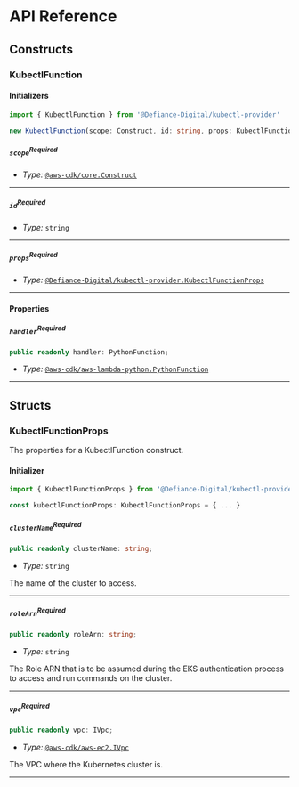 # API Reference <a name="API Reference"></a>

## Constructs <a name="Constructs"></a>

### KubectlFunction <a name="@Defiance-Digital/kubectl-provider.KubectlFunction"></a>

#### Initializers <a name="@Defiance-Digital/kubectl-provider.KubectlFunction.Initializer"></a>

```typescript
import { KubectlFunction } from '@Defiance-Digital/kubectl-provider'

new KubectlFunction(scope: Construct, id: string, props: KubectlFunctionProps)
```

##### `scope`<sup>Required</sup> <a name="@Defiance-Digital/kubectl-provider.KubectlFunction.parameter.scope"></a>

- *Type:* [`@aws-cdk/core.Construct`](#@aws-cdk/core.Construct)

---

##### `id`<sup>Required</sup> <a name="@Defiance-Digital/kubectl-provider.KubectlFunction.parameter.id"></a>

- *Type:* `string`

---

##### `props`<sup>Required</sup> <a name="@Defiance-Digital/kubectl-provider.KubectlFunction.parameter.props"></a>

- *Type:* [`@Defiance-Digital/kubectl-provider.KubectlFunctionProps`](#@Defiance-Digital/kubectl-provider.KubectlFunctionProps)

---



#### Properties <a name="Properties"></a>

##### `handler`<sup>Required</sup> <a name="@Defiance-Digital/kubectl-provider.KubectlFunction.property.handler"></a>

```typescript
public readonly handler: PythonFunction;
```

- *Type:* [`@aws-cdk/aws-lambda-python.PythonFunction`](#@aws-cdk/aws-lambda-python.PythonFunction)

---


## Structs <a name="Structs"></a>

### KubectlFunctionProps <a name="@Defiance-Digital/kubectl-provider.KubectlFunctionProps"></a>

The properties for a KubectlFunction construct.

#### Initializer <a name="[object Object].Initializer"></a>

```typescript
import { KubectlFunctionProps } from '@Defiance-Digital/kubectl-provider'

const kubectlFunctionProps: KubectlFunctionProps = { ... }
```

##### `clusterName`<sup>Required</sup> <a name="@Defiance-Digital/kubectl-provider.KubectlFunctionProps.property.clusterName"></a>

```typescript
public readonly clusterName: string;
```

- *Type:* `string`

The name of the cluster to access.

---

##### `roleArn`<sup>Required</sup> <a name="@Defiance-Digital/kubectl-provider.KubectlFunctionProps.property.roleArn"></a>

```typescript
public readonly roleArn: string;
```

- *Type:* `string`

The Role ARN that is to be assumed during the EKS authentication process to access and run commands on the cluster.

---

##### `vpc`<sup>Required</sup> <a name="@Defiance-Digital/kubectl-provider.KubectlFunctionProps.property.vpc"></a>

```typescript
public readonly vpc: IVpc;
```

- *Type:* [`@aws-cdk/aws-ec2.IVpc`](#@aws-cdk/aws-ec2.IVpc)

The VPC where the Kubernetes cluster is.

---



